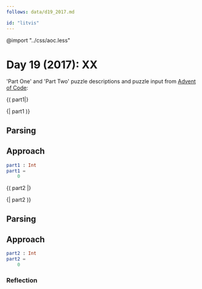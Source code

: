 ```yaml
---
follows: data/d19_2017.md

id: "litvis"
---
```


@import "../css/aoc.less"

# Day 19 (2017): XX

'Part One' and 'Part Two' puzzle descriptions and puzzle input from [Advent of Code](https://adventofcode.com/2017/day/19):

{( part1|}

{| part1 )}

## Parsing

## Approach

```elm {l r}
part1 : Int
part1 =
    0
```

{( part2 |}

{| part2 )}

## Parsing

## Approach

```elm {l r}
part2 : Int
part2 =
    0
```

### Reflection
